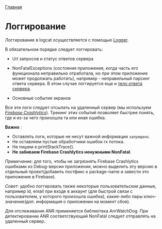 [Главная](../main.md)

#  Логгирование

Логгирование в logcat осуществляется с помощью [Logger][logger].

В обязательном порядке следует логгировать:
* Url запросов и статус ответов сервера

* NonFatalExceptions (состояния приложения, когда часть его функционала
неправильно отработала, но при этом приложение может продолжать работать),
например - неправильный парсинг ответа сервера. В этом случае логгируется еще
и [тело ответа сервера][response].

* Основные события экранов

Все эти логи следует отсылать на удаленный сервер (мы используем
[*Firebase Crashlytics*][firebase-crashlytics]). Трекинг этих событий
позволяет быстрее понять, где и из-за чего произошла та или иная ошибка.

**Важно** :
- Оставлять логи, которые не несут важной информации `запрещено`.
- Не оставляем пустые обработчики ошибок rx потока.
- Не пишем e.printStackTrace().
- __Не забиваем Firebase Crashlytics ненужными NonFatal__.

*Примечание*: для того, чтобы не загрязнять Firebase Crashlytiсs ошибками из Debug-версии
приложения, можно выделить эту версию в отдельный проект(добавить постфикс к package-name
и завести это приложение в Firebase).

*Совет*: удобно логгировать также некоторые пользовательские данные, например
id, email при входе в аккаунт (для быстрой связи с пользователем, у которого
произошла ошибка), какие-либо пары ключ-значение(доп. информация о приложении
на момент сбоя).

Для отслеживания ANR применяется библиотека AnrWatchDog. При детектировании
ANR соответствующий NonFatal следует отправлять на удаленный сервер.

[logger]: ../../logger/lib-logger/README.md
[response]: ../../deprecated/converter-gson/lib-converter-gson/README.md
[firebase-crashlytics]: https://firebase.google.com/docs/crashlytics